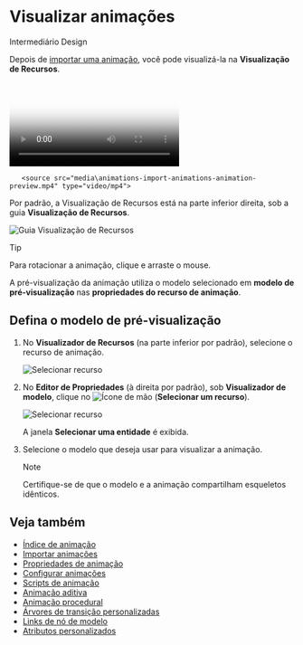 # Visualizar animações

<span class="badge text-bg-primary">Intermediário</span>
<span class="badge text-bg-success">Design</span>

Depois de [importar uma animação](import-animations.md), você pode visualizá-la na **Visualização de Recursos**.

<p>
<video autoplay loop class="responsive-video" poster="media\animations-import-animations-animation-preview.jpg">
       <source src="media\animations-import-animations-animation-preview.mp4" type="video/mp4">
</video>
</p>

Por padrão, a Visualização de Recursos está na parte inferior direita, sob a guia **Visualização de Recursos**.

![Guia Visualização de Recursos](media/animations-import-animations-asset-preview-tab.png)

> [!Tip]
> Para rotacionar a animação, clique e arraste o mouse.

A pré-visualização da animação utiliza o modelo selecionado em **modelo de pré-visualização** nas **propriedades do recurso de animação**.

## Defina o modelo de pré-visualização

1. No **Visualizador de Recursos** (na parte inferior por padrão), selecione o recurso de animação.

   ![Selecionar recurso](media/select-asset.png)

2. No **Editor de Propriedades** (à direita por padrão), sob **Visualizador de modelo**, clique no ![Ícone de mão](~/manual/game-studio/media/hand-icon.png) (**Selecionar um recurso**).

   ![Selecionar recurso](media/pick-an-asset-up.png)

   A janela **Selecionar uma entidade** é exibida.

3. Selecione o modelo que deseja usar para visualizar a animação.

   > [!Note]
   > Certifique-se de que o modelo e a animação compartilham esqueletos idênticos.

## Veja também

* [Índice de animação](index.md)
* [Importar animações](import-animations.md)
* [Propriedades de animação](animation-properties.md)
* [Configurar animações](set-up-animations.md)
* [Scripts de animação](animation-scripts.md)
* [Animação aditiva](additive-animation.md)
* [Animação procedural](procedural-animation.md)
* [Árvores de transição personalizadas](custom-blend-trees.md)
* [Links de nó de modelo](model-node-links.md)
* [Atributos personalizados](custom-attributes.md)